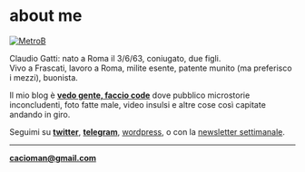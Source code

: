 # about me  

[![](https://drive.google.com/uc?id=1VekJ5JJnSFQMeIHPGnMwSwZpmuSSB6Zu "MetroB")](/index.md)  
  
Claudio Gatti: nato a Roma il 3/6/63, coniugato, due figli.  
Vivo a Frascati, lavoro a Roma, milite esente, patente munito (ma preferisco i mezzi), buonista.  

Il mio blog è [**vedo gente, faccio code**](/index.md)  dove pubblico microstorie inconcludenti, foto fatte male, video insulsi e altre cose così capitate andando in giro.  
  
Seguimi su [**twitter**](https://twitter.com/cacioman), [**telegram**](https://t.me/cacioman), [wordpress](/https://cacioman.wordpress.com), 
 o con la [newsletter settimanale](https://tinyletter.com/cacioman).  

>      
	
---    
[**cacioman@gmail.com**](mailto::cacioman@gmail.com)  
   
